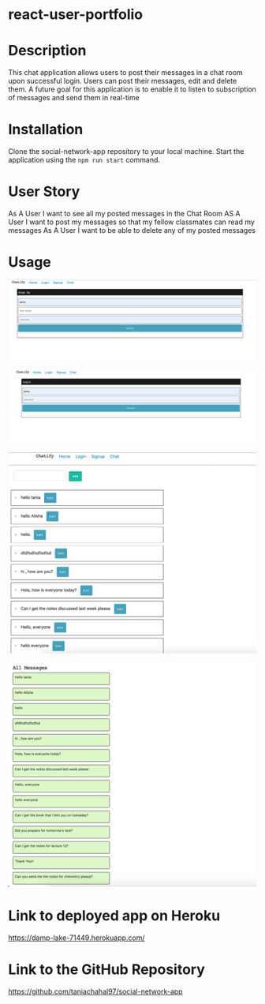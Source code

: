 # react-user-portfolio


# Description

This chat application allows users to post their messages in a chat room upon successful login. Users can post their messages, edit and delete them. A future goal for this application is to enable it to listen to subscription of messages and send them in real-time 



# Installation

Clone the social-network-app repository to your local machine. Start the application using the `npm run start` command.


# User Story

As A User I want to see all my posted messages in the Chat Room 
AS A User I want to post my messages so that my fellow classmates can read my messages 
As A User I want to be able to delete any of my posted messages 


# Usage
![chatify](./images/image-1.png)

![chatify](./images/image-2.png)

![chatify](./images/image-3.png)

![chatify](./images/image-4.png)



# Link to deployed app on Heroku
https://damp-lake-71449.herokuapp.com/


# Link to the GitHub Repository

https://github.com/taniachahal97/social-network-app

